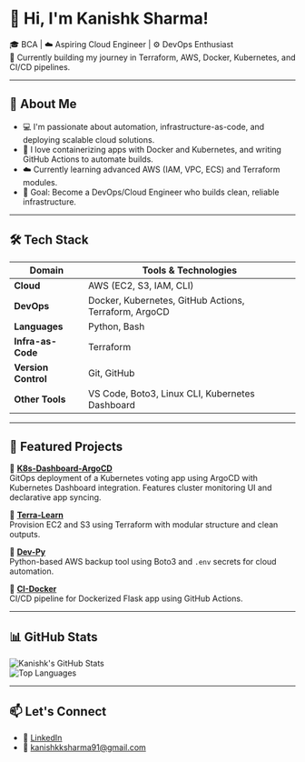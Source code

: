 # 👋 Hi, I'm Kanishk Sharma!

🎓 BCA | ☁️ Aspiring Cloud Engineer | ⚙️ DevOps Enthusiast  
🚀 Currently building my journey in Terraform, AWS, Docker, Kubernetes, and CI/CD pipelines.

---

## 🌱 About Me

- 💻 I'm passionate about automation, infrastructure-as-code, and deploying scalable cloud solutions.
- 🐳 I love containerizing apps with Docker and Kubernetes, and writing GitHub Actions to automate builds.
- ☁️ Currently learning advanced AWS (IAM, VPC, ECS) and Terraform modules.
- 🎯 Goal: Become a DevOps/Cloud Engineer who builds clean, reliable infrastructure.

---

## 🛠️ Tech Stack

| Domain            | Tools & Technologies                                   |
|-------------------|--------------------------------------------------------|
| **Cloud**         | AWS (EC2, S3, IAM, CLI)                                |
| **DevOps**        | Docker, Kubernetes, GitHub Actions, Terraform, ArgoCD  |
| **Languages**     | Python, Bash                                           |
| **Infra-as-Code** | Terraform                                              |
| **Version Control** | Git, GitHub                                          |
| **Other Tools**   | VS Code, Boto3, Linux CLI, Kubernetes Dashboard        |

---

## 🔧 Featured Projects

🔹 [**K8s-Dashboard-ArgoCD**](https://github.com/Kani-shk/k8s-dashboard-argocd)  
GitOps deployment of a Kubernetes voting app using ArgoCD with Kubernetes Dashboard integration. Features cluster monitoring UI and declarative app syncing.

🔹 [**Terra-Learn**](https://github.com/Kani-shk/terra-learn)  
Provision EC2 and S3 using Terraform with modular structure and clean outputs.

🔹 [**Dev-Py**](https://github.com/Kani-shk/dev-py)  
Python-based AWS backup tool using Boto3 and `.env` secrets for cloud automation.

🔹 [**CI-Docker**](https://github.com/Kani-shk/CI-Docker)  
CI/CD pipeline for Dockerized Flask app using GitHub Actions.

---

## 📊 GitHub Stats

![Kanishk's GitHub Stats](https://github-readme-stats.vercel.app/api?username=Kani-shk&show_icons=true&theme=github_dark&hide_title=true)  
![Top Languages](https://github-readme-stats.vercel.app/api/top-langs/?username=Kani-shk&layout=compact&theme=github_dark&langs_count=6)

---

## 📫 Let's Connect

- 💼 [LinkedIn](https://linkedin.com/in/kanishk-sharma)
- 📧 kanishkksharma91@gmail.com
